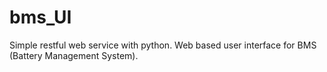 # bms_UI


Simple restful web service with python.
Web based user interface for BMS (Battery Management System). 
